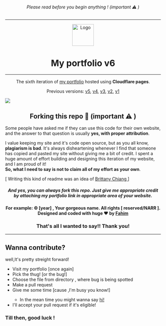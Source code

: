 <h6 align="center">
  Please read before you begin anything ! (important ⚠️ )
</h6>
<hr>
<div align="center">
  <img alt="Logo" src="https://mahtamun-hoque-fahim.github.io/assets/media/favicon.png" width="70vw" />
</div>
<h1 align="center">
  My portfolio v6
</h1>
<hr>
<p align="center">
  The sixth iteration of <a href="https://fahim.pages.dev/?ref=github-readme" target="_blank">my portfolio</a> hosted using <b>Cloudflare pages</b>.
<p align="center">
  Previous versions:
  <a href="https://github.com/mahtamun-hoque-fahim/portfolio-v5/?ref=github-readme" target="_blank">v5</a>,
  <a href="https://github.com/mahtamun-hoque-fahim/portfolio-v4/?ref=github-readme" target="_blank">v4</a>,
  <a href="https://github.com/mahtamun-hoque-fahim/portfolio-v3/?ref=github-readme" target="_blank">v3</a>,
    <a href="https://github.com/mahtamun-hoque-fahim/portfolio-v2/?ref=github-readme" target="_blank">v2</a>,
    <a href="https://github.com/mahtamun-hoque-fahim/portfolio-v1/?ref=github-readme" target="_blank">v1</a>
</p>

<img src="https://raw.githubusercontent.com/mahtamun-hoque-fahim/mahtamun-hoque-fahim.github.io/main/assets/media/site-preview.png" align="center">

<h2 align="center">Forking this repo 🎯 (important ⚠️ )</h2>

<p>Some people have asked me if they can use this code for their own website, and the answer to that question is usually <b>yes, with proper attribution</b>.

<p>I value keeping my site and it's code open source, but as you all know, <b>plagiarism is bad</b>. It's always disheartening whenever I find that someone has copied and pasted my site without giving me a bit of credit. I spent a huge amount of effort building and designing this iteration of my website, and I am proud of it! <br> <b>So, what I need to say is not to claim all of my effort as your own</b>.</p>
<p font-size="5px">[ Writing this kind of readme was an idea of <a href="https://brittanychiang.com/?ref=fahim.pages.dev" target="_blank">Brittany Chiang </a> ] </p>

<h5 align="center">And <b>yes</b>, you can always fork this repo. Just give me appropriate credit by attaching my portfolio link in appropriate area of your website.</h5>
<h4 align="center">For example: © [year] , Your gorgeous name. All rights [ reserved/NARR ].<br>Designed and coded with huge ❤️ by <a href="https://fahim.pages.dev/?ref=anonomous_user" target="_blank">Fahim</a> </h4>
  <h3 align="center">That's all I wanted to say!! Thank you! </h3>

<hr>
<h2> Wanna contribute?</h2>
<p>well,It's pretty streight forward!</p>
<ul>
  <li>Visit my portfolio [once again]</li>
  <li>Pick the thug! [or the bug!] </li>
  <li>Choose the file from directory , where bug is being spotted</li>
  <li>Make a pull request</li>
  <li>Give me some time [cause ,I'm busy you know!]</li>
    <ul>
      <li>In the mean time you might wanna say <a href="mailto:mahtamunhoquefahim@pm.me?subject=Hellow Fahim !!&body=Your text here" target="_blank"
                                                rel="noopener">hi! </a>
      </li>
    </ul>
  <li>I'll accept your pull request if it's eligible!</li>
  </ul>
  <h3>Till then, good luck !</h3>
  
    
